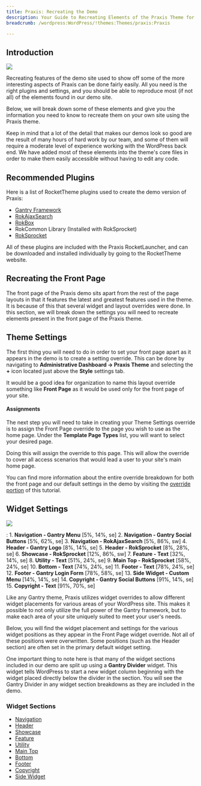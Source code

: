 ```yaml
---
title: Praxis: Recreating the Demo
description: Your Guide to Recreating Elements of the Praxis Theme for WordPress
breadcrumb: /wordpress:WordPress/!themes:Themes/praxis:Praxis

---
```


Introduction
-----

![][Praxis]

Recreating features of the demo site used to show off some of the more interesting aspects of Praxis can be done fairly easily. All you need is the right plugins and settings, and you should be able to reproduce most (if not all) of the elements found in our demo site. 

Below, we will break down some of these elements and give you the information you need to know to recreate them on your own site using the Praxis theme.

Keep in mind that a lot of the detail that makes our demos look so good are the result of many hours of hard work by our team, and some of them will require a moderate level of experience working with the WordPress back end. We have added most of these elements into the theme's core files in order to make them easily accessible without having to edit any code.

Recommended Plugins
-----

Here is a list of RocketTheme plugins used to create the demo version of Praxis:

* [Gantry Framework][gantry]
* [RokAjaxSearch][rokajaxsearch]
* [RokBox][rokbox]
* RokCommon Library (Installed with RokSprocket)
* [RokSprocket][roksprocket]

All of these plugins are included with the Praxis RocketLauncher, and can be downloaded and installed individually by going to the RocketTheme website.

Recreating the Front Page
-----

The front page of the Praxis demo sits apart from the rest of the page layouts in that it features the latest and greatest features used in the theme. It is because of this that several widget and layout overrides were done. In this section, we will break down the settings you will need to recreate elements present in the front page of the Praxis theme.

Theme Settings
-----

The first thing you will need to do in order to set your front page apart as it appears in the demo is to create a setting override. This can be done by navigating to **Administrative Dashboard -> Praxis Theme** and selecting the **+** icon located just above the **Style** settings tab. 

It would be a good idea for organization to name this layout override something like **Front Page** as it would be used only for the front page of your site.

#### Assignments

The next step you will need to take in creating your Theme Settings override is to assign the Front Page override to the page you wish to use as the home page. Under the **Template Page Types** list, you will want to select your desired page.

Doing this will assign the override to this page. This will allow the override to cover all access scenarios that would lead a user to your site's main home page.

You can find more information about the entire override breakdown for both the front page and our default settings in the demo by visiting the [override portion][demooverride] of this tutorial.

Widget Settings
-----

![][theme]

:   1. **Navigation - Gantry Menu** [5%, 14%, se]
    2. **Navigation - Gantry Social Buttons** [5%, 62%, se]
    3. **Navigation - RokAjaxSearch** [5%, 86%, sw]
    4. **Header - Gantry Logo** [8%, 14%, se]
    5. **Header - RokSprocket** [8%, 28%, se]
    6. **Showcase - RokSprocket** [12%, 86%, sw]
    7. **Feature - Text** [32%, 14%, se]
    8. **Utility - Text** [51%, 24%, se]
    9. **Main Top - RokSprocket** [58%, 24%, se]
    10. **Bottom - Text** [74%, 24%, se]
    11. **Footer - Text** [78%, 24%, se]
    12. **Footer - Gantry Login Form** [78%, 58%, se]
    13. **Side Widget - Custom Menu** [14%, 14%, se]
    14. **Copyright - Gantry Social Buttons** [91%, 14%, se]
    15. **Copyright - Text** [91%, 70%, se]

Like any Gantry theme, Praxis utilizes widget overrides to allow different widget placements for various areas of your WordPress site. This makes it possible to not only utilize the full power of the Gantry framework, but to make each area of your site uniquely suited to meet your user's needs.

Below, you will find the widget placement and settings for the various widget positions as they appear in the Front Page widget override. Not all of these positions were overwritten. Some positions (such as the Header section) are often set in the primary default widget setting.

One important thing to note here is that many of the widget sections included in our demo are split up using a **Gantry Divider** widget. This widget tells WordPress to start a new widget column beginning with the widget placed directly below the divider in the section. You will see the Gantry Divider in any widget section breakdowns as they are included in the demo.

### Widget Sections

* [Navigation][navigation]
* [Header][header]
* [Showcase][showcase]
* [Feature][feature]
* [Utility][utility]
* [Main Top][maintop]
* [Bottom][bottom]
* [Footer][footer]
* [Copyright][copyright]
* [Side Widget][sidewidget]

[gantry]: http://gantry-framework.org/download
[rokajaxsearch]: http://www.rockettheme.com/wordpress/plugins/rokajaxsearch
[rokbox]: http://www.rockettheme.com/wordpress/plugins/rokbox
[roksprocket]: http://www.rockettheme.com/wordpress/plugins/roksprocket
[Praxis]: assets/praxis.jpeg
[roksprocket]: ../../plugins/roksprocket/
[faq]: faq.md
[menu]: ../../start/menu.md
[override]: http://gantry-framework.org/documentation/wordpress/configure/
[header]: demo_header.md
[showcase]: demo_showcase.md
[maintop]: demo_maintop.md
[feature]: demo_feature.md
[navigation]: demo_navigation.md
[bottom]: demo_bottom.md
[utility]: demo_utility.md
[extension]: demo_extension.md
[bottom]: demo_mainbottom.md
[footer]: demo_footer.md
[sidewidget]: demo_side.md
[copyright]: demo_copyright.md
[demooverride]: demo_override.md
[theme]: assets/praxis2.jpeg